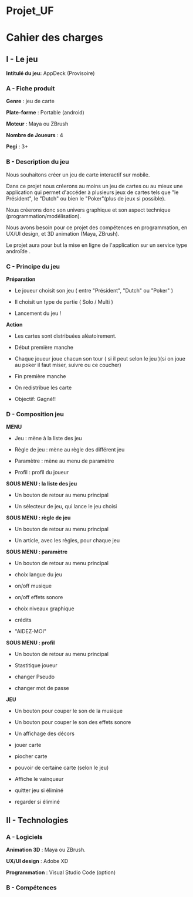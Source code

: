# Projet_UF
# Cahier des charges

## I - Le jeu

**Intitulé du jeu:** AppDeck (Provisoire)

### A - Fiche produit

**Genre** : jeu de carte 

**Plate-forme** : Portable (android)

**Moteur** : Maya ou ZBrush

**Nombre de Joueurs** : 4

**Pegi** : 3+


### B - Description du jeu

Nous souhaitons créer un jeu de carte interactif sur mobile. 

Dans ce projet nous créerons au moins un jeu de cartes ou au mieux une application qui permet d'accéder à plusieurs jeux de cartes tels que "le Président", le "Dutch" ou bien le "Poker"(plus de jeux si possible).

Nous créerons donc son univers graphique et son aspect technique (programmation/modélisation).  

Nous avons besoin pour ce projet des compétences en programmation, en UX/UI design,  et 3D animation (Maya, ZBrush).

Le projet aura pour but la mise en ligne de l'application sur un service type androïde .   


### C - Principe du jeu

**Préparation**

- Le joueur choisit son jeu ( entre "Président", "Dutch" ou "Poker" )

- Il choisit un type de partie ( Solo / Multi )

- Lancement du jeu !

**Action**

- Les cartes sont distribuées aléatoirement.

- Début première manche 

- Chaque joueur joue chacun son tour ( si il peut selon le jeu )(si on joue au poker il faut miser, suivre ou ce coucher)

- Fin première manche 

- On redistribue les carte

- Objectif: Gagné!!


### D - Composition jeu 

**MENU** 

- Jeu : mène à la liste des jeu

- Règle de jeu : mène au règle des différent jeu

- Paramètre : mène au menu de paramètre

- Profil : profil du joueur

**SOUS MENU : la liste des jeu**

- Un bouton de retour au menu principal

- Un sélecteur de jeu, qui lance le jeu choisi

**SOUS MENU : règle de jeu**

- Un bouton de retour au menu principal

- Un article, avec les règles, pour chaque jeu

**SOUS MENU : paramètre**

- Un bouton de retour au menu principal

- choix langue du jeu 

- on/off musique

- on/off effets sonore

- choix niveaux graphique 

- crédits

- "AIDEZ-MOI"

**SOUS MENU : profil**

- Un bouton de retour au menu principal

- Stastitique joueur

- changer Pseudo

- changer mot de passe

**JEU**

- Un bouton pour couper le son de la musique 

- Un bouton pour couper le son des effets sonore 

- Un affichage des décors

- jouer carte 

- piocher carte 

- pouvoir de certaine carte (selon le jeu)

- Affiche le vainqueur

- quitter jeu si éliminé

- regarder si éliminé

## II - Technologies

### A - Logiciels

**Animation 3D** : Maya ou ZBrush.
 
**UX/UI design** : Adobe XD
 
**Programmation** : Visual Studio Code (option)

### B - Compétences


